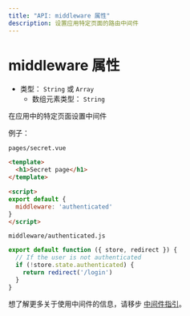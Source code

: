 ```yaml
---
title: "API: middleware 属性"
description: 设置应用特定页面的路由中间件
---
```


# middleware 属性

- 类型： `String` 或 `Array`
  - 数组元素类型： `String`

在应用中的特定页面设置中间件 

例子：

`pages/secret.vue` 
```html
<template>
  <h1>Secret page</h1>
</template>

<script>
export default {
  middleware: 'authenticated'
}
</script>
```

`middleware/authenticated.js` 
```javascript
export default function ({ store, redirect }) {
  // If the user is not authenticated
  if (!store.state.authenticated) {
    return redirect('/login')
  }
}
``` 

想了解更多关于使用中间件的信息，请移步 [中间件指引](https://zh.nuxtjs.org/api/pages-middleware)。